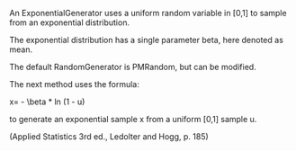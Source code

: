 An ExponentialGenerator uses a uniform random variable in [0,1] to sample from an exponential distribution.

The exponential distribution has a single parameter beta, here denoted as mean. 

The default RandomGenerator is PMRandom, but can be modified.

The next method uses the formula:

x=  - \beta * ln (1 - u)

to generate an exponential sample x from a uniform [0,1] sample u.

(Applied Statistics 3rd ed., Ledolter and Hogg, p. 185)